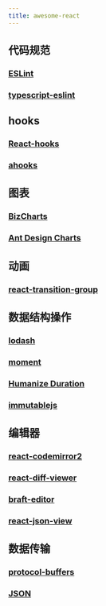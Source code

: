 ```yaml
---
title: awesome-react
---
```


## 代码规范

### [ESLint](https://eslint.org/docs/rules/)

### [typescript-eslint](https://github.com/typescript-eslint/typescript-eslint/tree/master/packages/eslint-plugin)

## hooks

### [React-hooks](https://zh-hans.reactjs.org/docs/hooks-reference.html#basic-hooks)

### [ahooks](https://ahooks.js.org/zh-CN/hooks/async)

## 图表

### [BizCharts](https://bizcharts.net/product/BizCharts4/gallery)

### [Ant Design Charts](https://charts.ant.design/)

## 动画

### [react-transition-group](https://reactcommunity.org/react-transition-group/)

## 数据结构操作

### [lodash](https://www.lodashjs.com/)

### [moment](https://momentjs.com/docs/#/parsing/)

### [Humanize Duration](https://github.com/EvanHahn/HumanizeDuration.js)

### [immutablejs](https://immutable-js.github.io/immutable-js/docs/#/Map)

## 编辑器

### [react-codemirror2](https://github.com/scniro/react-codemirror2)

### [react-diff-viewer](https://github.com/praneshr/react-diff-viewer)

### [braft-editor](https://github.com/margox/braft-editor)

### [react-json-view](https://github.com/mac-s-g/react-json-view)

## 数据传输

### [protocol-buffers](https://developers.google.com/protocol-buffers/docs/reference/javascript-generated)

### [JSON](https://developer.mozilla.org/zh-CN/docs/Learn/JavaScript/Objects/JSON)
